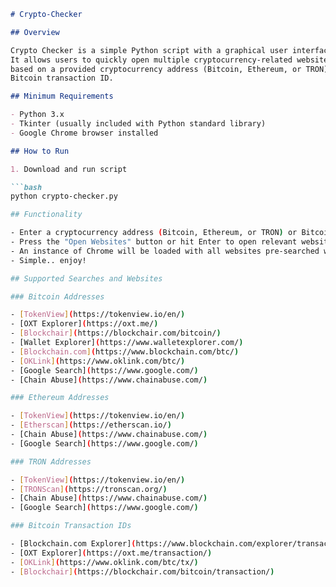 ```markdown
# Crypto-Checker

## Overview

Crypto Checker is a simple Python script with a graphical user interface (GUI).
It allows users to quickly open multiple cryptocurrency-related websites in Chrome Browser
based on a provided cryptocurrency address (Bitcoin, Ethereum, or TRON) or
Bitcoin transaction ID.

## Minimum Requirements

- Python 3.x
- Tkinter (usually included with Python standard library)
- Google Chrome browser installed

## How to Run

1. Download and run script

```bash
python crypto-checker.py

## Functionality

- Enter a cryptocurrency address (Bitcoin, Ethereum, or TRON) or Bitcoin transaction ID.
- Press the "Open Websites" button or hit Enter to open relevant websites.
- An instance of Chrome will be loaded with all websites pre-searched with search term.
- Simple.. enjoy!

## Supported Searches and Websites

### Bitcoin Addresses

- [TokenView](https://tokenview.io/en/)
- [OXT Explorer](https://oxt.me/)
- [Blockchair](https://blockchair.com/bitcoin/)
- [Wallet Explorer](https://www.walletexplorer.com/)
- [Blockchain.com](https://www.blockchain.com/btc/)
- [OKLink](https://www.oklink.com/btc/)
- [Google Search](https://www.google.com/)
- [Chain Abuse](https://www.chainabuse.com/)

### Ethereum Addresses

- [TokenView](https://tokenview.io/en/)
- [Etherscan](https://etherscan.io/)
- [Chain Abuse](https://www.chainabuse.com/)
- [Google Search](https://www.google.com/)

### TRON Addresses

- [TokenView](https://tokenview.io/en/)
- [TRONScan](https://tronscan.org/)
- [Chain Abuse](https://www.chainabuse.com/)
- [Google Search](https://www.google.com/)

### Bitcoin Transaction IDs

- [Blockchain.com Explorer](https://www.blockchain.com/explorer/transactions/btc/)
- [OXT Explorer](https://oxt.me/transaction/)
- [OKLink](https://www.oklink.com/btc/tx/)
- [Blockchair](https://blockchair.com/bitcoin/transaction/)
